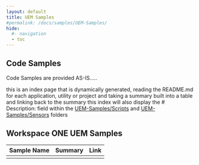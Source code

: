 ```yaml
---
layout: default
title: UEM Samples
#permalink: /docs/samples/UEM-Samples/
hide:
  #- navigation
  - toc
---
```


## Code Samples

Code Samples are provided AS-IS.....

this is an index page that is dynamically generated, reading the README.md for each application, utility or project and taking a summary built into a table and linking back to the summary
this index will also display the # Description: field within the [UEM-Samples/Scripts](https://github.com/euc-dev/euc-samples/tree/main/UEM-Samples/Scripts) and [UEM-Samples/Sensors](https://github.com/euc-dev/euc-samples/tree/main/UEM-Samples/Sensors) folders

## Workspace ONE UEM Samples

| Sample Name | Summary | Link |
| --- | --- | ---:|
|  |  |  |
